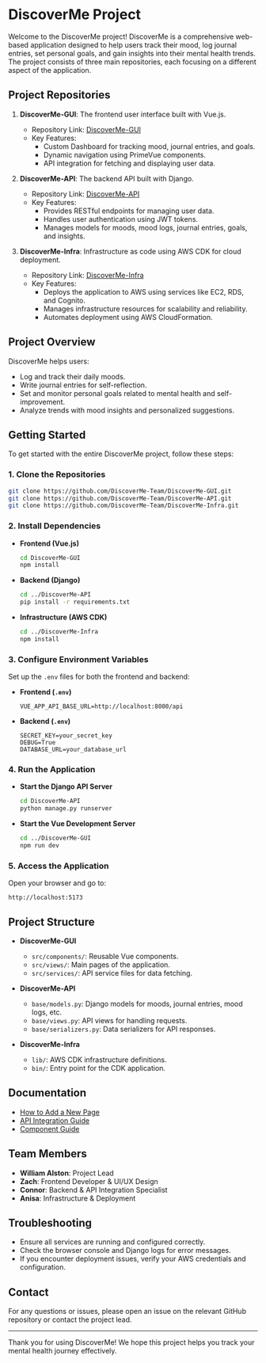 
# DiscoverMe Project

Welcome to the DiscoverMe project! DiscoverMe is a comprehensive web-based application designed to help users track their mood, log journal entries, set personal goals, and gain insights into their mental health trends. The project consists of three main repositories, each focusing on a different aspect of the application.

## Project Repositories

1. **DiscoverMe-GUI**: The frontend user interface built with Vue.js.
   - Repository Link: [DiscoverMe-GUI](https://github.com/DiscoverMe-Team/DiscoverMe-GUI)
   - Key Features:
     - Custom Dashboard for tracking mood, journal entries, and goals.
     - Dynamic navigation using PrimeVue components.
     - API integration for fetching and displaying user data.

2. **DiscoverMe-API**: The backend API built with Django.
   - Repository Link: [DiscoverMe-API](https://github.com/DiscoverMe-Team/DiscoverMe-API)
   - Key Features:
     - Provides RESTful endpoints for managing user data.
     - Handles user authentication using JWT tokens.
     - Manages models for moods, mood logs, journal entries, goals, and insights.

3. **DiscoverMe-Infra**: Infrastructure as code using AWS CDK for cloud deployment.
   - Repository Link: [DiscoverMe-Infra](https://github.com/DiscoverMe-Team/DiscoverMe-Infra)
   - Key Features:
     - Deploys the application to AWS using services like EC2, RDS, and Cognito.
     - Manages infrastructure resources for scalability and reliability.
     - Automates deployment using AWS CloudFormation.

## Project Overview

DiscoverMe helps users:
- Log and track their daily moods.
- Write journal entries for self-reflection.
- Set and monitor personal goals related to mental health and self-improvement.
- Analyze trends with mood insights and personalized suggestions.

## Getting Started

To get started with the entire DiscoverMe project, follow these steps:

### 1. Clone the Repositories

```bash
git clone https://github.com/DiscoverMe-Team/DiscoverMe-GUI.git
git clone https://github.com/DiscoverMe-Team/DiscoverMe-API.git
git clone https://github.com/DiscoverMe-Team/DiscoverMe-Infra.git
```

### 2. Install Dependencies

- **Frontend (Vue.js)**
  ```bash
  cd DiscoverMe-GUI
  npm install
  ```

- **Backend (Django)**
  ```bash
  cd ../DiscoverMe-API
  pip install -r requirements.txt
  ```

- **Infrastructure (AWS CDK)**
  ```bash
  cd ../DiscoverMe-Infra
  npm install
  ```

### 3. Configure Environment Variables

Set up the `.env` files for both the frontend and backend:

- **Frontend (`.env`)**
  ```
  VUE_APP_API_BASE_URL=http://localhost:8000/api
  ```

- **Backend (`.env`)**
  ```
  SECRET_KEY=your_secret_key
  DEBUG=True
  DATABASE_URL=your_database_url
  ```

### 4. Run the Application

- **Start the Django API Server**
  ```bash
  cd DiscoverMe-API
  python manage.py runserver
  ```

- **Start the Vue Development Server**
  ```bash
  cd ../DiscoverMe-GUI
  npm run dev
  ```
### 5. Access the Application

Open your browser and go to:
```
http://localhost:5173
```

## Project Structure

- **DiscoverMe-GUI**
  - `src/components/`: Reusable Vue components.
  - `src/views/`: Main pages of the application.
  - `src/services/`: API service files for data fetching.

- **DiscoverMe-API**
  - `base/models.py`: Django models for moods, journal entries, mood logs, etc.
  - `base/views.py`: API views for handling requests.
  - `base/serializers.py`: Data serializers for API responses.

- **DiscoverMe-Infra**
  - `lib/`: AWS CDK infrastructure definitions.
  - `bin/`: Entry point for the CDK application.

## Documentation

- [How to Add a New Page](https://github.com/DiscoverMe-Team/DiscoverMe-GUI/wiki/How-to-Add-a-New-Page)
- [API Integration Guide](https://github.com/DiscoverMe-Team/DiscoverMe-GUI/wiki/API-Integration)
- [Component Guide](https://github.com/DiscoverMe-Team/DiscoverMe-GUI/wiki/Component-Guide)

## Team Members

- **William Alston**: Project Lead
- **Zach**: Frontend Developer & UI/UX Design
- **Connor**: Backend & API Integration Specialist
- **Anisa**: Infrastructure & Deployment

## Troubleshooting

- Ensure all services are running and configured correctly.
- Check the browser console and Django logs for error messages.
- If you encounter deployment issues, verify your AWS credentials and configuration.

## Contact

For any questions or issues, please open an issue on the relevant GitHub repository or contact the project lead.

---

Thank you for using DiscoverMe! We hope this project helps you track your mental health journey effectively.

